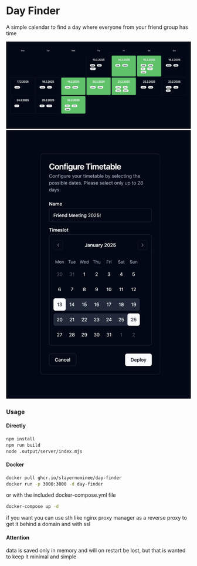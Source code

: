 # Day Finder

A simple calendar to find a day where everyone from your friend group has time

![showcase calendar](.showcase/c.webp "Showcase Calendar")
![showcase configuration](.showcase/b.webp "Showcase Configuration")

### Usage

#### Directly

```bash
npm install
npm run build
node .output/server/index.mjs
```

#### Docker

```bash
docker pull ghcr.io/slayernominee/day-finder
docker run -p 3000:3000 -d day-finder
```

or with the included docker-compose.yml file 

```bash
docker-compose up -d
```

if you want you can use sth like nginx proxy manager as a reverse proxy to get it behind a domain and with ssl

#### Attention

data is saved only in memory and will on restart be lost, but that is wanted to keep it minimal and simple
